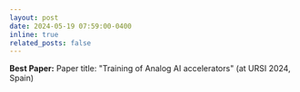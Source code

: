 ```yaml
---
layout: post
date: 2024-05-19 07:59:00-0400
inline: true
related_posts: false
---
```


 **Best Paper:** Paper title: "Training of Analog AI accelerators" (at URSI 2024, Spain)
